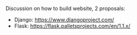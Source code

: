 Discussion on how to build website, 2 proposals:

- Django: https://www.djangoproject.com/
- Flask: https://flask.palletsprojects.com/en/1.1.x/
